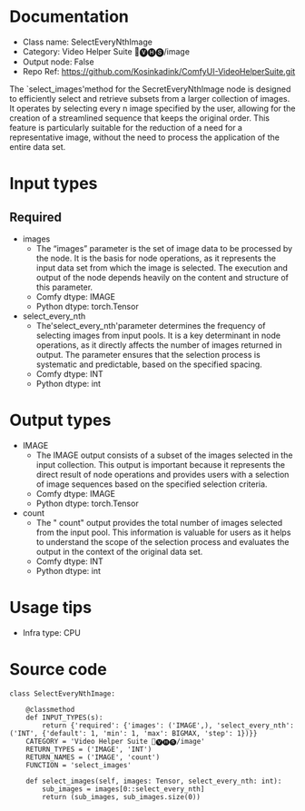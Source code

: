 # Documentation
- Class name: SelectEveryNthImage
- Category: Video Helper Suite 🎥🅥🅗🅢/image
- Output node: False
- Repo Ref: https://github.com/Kosinkadink/ComfyUI-VideoHelperSuite.git

The `select_images'method for the SecretEveryNthImage node is designed to efficiently select and retrieve subsets from a larger collection of images. It operates by selecting every n image specified by the user, allowing for the creation of a streamlined sequence that keeps the original order. This feature is particularly suitable for the reduction of a need for a representative image, without the need to process the application of the entire data set.

# Input types
## Required
- images
    - The “images” parameter is the set of image data to be processed by the node. It is the basis for node operations, as it represents the input data set from which the image is selected. The execution and output of the node depends heavily on the content and structure of this parameter.
    - Comfy dtype: IMAGE
    - Python dtype: torch.Tensor
- select_every_nth
    - The'select_every_nth'parameter determines the frequency of selecting images from input pools. It is a key determinant in node operations, as it directly affects the number of images returned in output. The parameter ensures that the selection process is systematic and predictable, based on the specified spacing.
    - Comfy dtype: INT
    - Python dtype: int

# Output types
- IMAGE
    - The IMAGE output consists of a subset of the images selected in the input collection. This output is important because it represents the direct result of node operations and provides users with a selection of image sequences based on the specified selection criteria.
    - Comfy dtype: IMAGE
    - Python dtype: torch.Tensor
- count
    - The " count" output provides the total number of images selected from the input pool. This information is valuable for users as it helps to understand the scope of the selection process and evaluates the output in the context of the original data set.
    - Comfy dtype: INT
    - Python dtype: int

# Usage tips
- Infra type: CPU

# Source code
```
class SelectEveryNthImage:

    @classmethod
    def INPUT_TYPES(s):
        return {'required': {'images': ('IMAGE',), 'select_every_nth': ('INT', {'default': 1, 'min': 1, 'max': BIGMAX, 'step': 1})}}
    CATEGORY = 'Video Helper Suite 🎥🅥🅗🅢/image'
    RETURN_TYPES = ('IMAGE', 'INT')
    RETURN_NAMES = ('IMAGE', 'count')
    FUNCTION = 'select_images'

    def select_images(self, images: Tensor, select_every_nth: int):
        sub_images = images[0::select_every_nth]
        return (sub_images, sub_images.size(0))
```